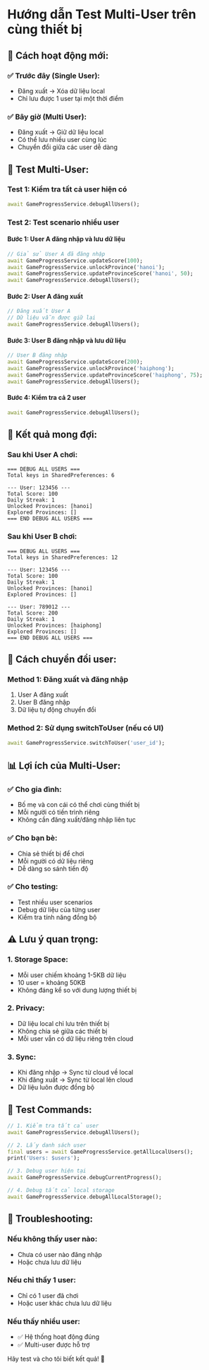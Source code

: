 # Hướng dẫn Test Multi-User trên cùng thiết bị

## 🎯 **Cách hoạt động mới:**

### **✅ Trước đây (Single User):**
- Đăng xuất → Xóa dữ liệu local
- Chỉ lưu được 1 user tại một thời điểm

### **✅ Bây giờ (Multi User):**
- Đăng xuất → Giữ dữ liệu local
- Có thể lưu nhiều user cùng lúc
- Chuyển đổi giữa các user dễ dàng

## 🧪 **Test Multi-User:**

### **Test 1: Kiểm tra tất cả user hiện có**
```dart
await GameProgressService.debugAllUsers();
```

### **Test 2: Test scenario nhiều user**

#### **Bước 1: User A đăng nhập và lưu dữ liệu**
```dart
// Giả sử User A đã đăng nhập
await GameProgressService.updateScore(100);
await GameProgressService.unlockProvince('hanoi');
await GameProgressService.updateProvinceScore('hanoi', 50);
await GameProgressService.debugAllUsers();
```

#### **Bước 2: User A đăng xuất**
```dart
// Đăng xuất User A
// Dữ liệu vẫn được giữ lại
await GameProgressService.debugAllUsers();
```

#### **Bước 3: User B đăng nhập và lưu dữ liệu**
```dart
// User B đăng nhập
await GameProgressService.updateScore(200);
await GameProgressService.unlockProvince('haiphong');
await GameProgressService.updateProvinceScore('haiphong', 75);
await GameProgressService.debugAllUsers();
```

#### **Bước 4: Kiểm tra cả 2 user**
```dart
await GameProgressService.debugAllUsers();
```

## 📝 **Kết quả mong đợi:**

### **Sau khi User A chơi:**
```
=== DEBUG ALL USERS ===
Total keys in SharedPreferences: 6

--- User: 123456 ---
Total Score: 100
Daily Streak: 1
Unlocked Provinces: [hanoi]
Explored Provinces: []
=== END DEBUG ALL USERS ===
```

### **Sau khi User B chơi:**
```
=== DEBUG ALL USERS ===
Total keys in SharedPreferences: 12

--- User: 123456 ---
Total Score: 100
Daily Streak: 1
Unlocked Provinces: [hanoi]
Explored Provinces: []

--- User: 789012 ---
Total Score: 200
Daily Streak: 1
Unlocked Provinces: [haiphong]
Explored Provinces: []
=== END DEBUG ALL USERS ===
```

## 🔄 **Cách chuyển đổi user:**

### **Method 1: Đăng xuất và đăng nhập**
1. User A đăng xuất
2. User B đăng nhập
3. Dữ liệu tự động chuyển đổi

### **Method 2: Sử dụng switchToUser (nếu có UI)**
```dart
await GameProgressService.switchToUser('user_id');
```

## 📊 **Lợi ích của Multi-User:**

### **✅ Cho gia đình:**
- Bố mẹ và con cái có thể chơi cùng thiết bị
- Mỗi người có tiến trình riêng
- Không cần đăng xuất/đăng nhập liên tục

### **✅ Cho bạn bè:**
- Chia sẻ thiết bị để chơi
- Mỗi người có dữ liệu riêng
- Dễ dàng so sánh tiến độ

### **✅ Cho testing:**
- Test nhiều user scenarios
- Debug dữ liệu của từng user
- Kiểm tra tính năng đồng bộ

## ⚠️ **Lưu ý quan trọng:**

### **1. Storage Space:**
- Mỗi user chiếm khoảng 1-5KB dữ liệu
- 10 user = khoảng 50KB
- Không đáng kể so với dung lượng thiết bị

### **2. Privacy:**
- Dữ liệu local chỉ lưu trên thiết bị
- Không chia sẻ giữa các thiết bị
- Mỗi user vẫn có dữ liệu riêng trên cloud

### **3. Sync:**
- Khi đăng nhập → Sync từ cloud về local
- Khi đăng xuất → Sync từ local lên cloud
- Dữ liệu luôn được đồng bộ

## 🚀 **Test Commands:**

```dart
// 1. Kiểm tra tất cả user
await GameProgressService.debugAllUsers();

// 2. Lấy danh sách user
final users = await GameProgressService.getAllLocalUsers();
print('Users: $users');

// 3. Debug user hiện tại
await GameProgressService.debugCurrentProgress();

// 4. Debug tất cả local storage
await GameProgressService.debugAllLocalStorage();
```

## 🔧 **Troubleshooting:**

### **Nếu không thấy user nào:**
- Chưa có user nào đăng nhập
- Hoặc chưa lưu dữ liệu

### **Nếu chỉ thấy 1 user:**
- Chỉ có 1 user đã chơi
- Hoặc user khác chưa lưu dữ liệu

### **Nếu thấy nhiều user:**
- ✅ Hệ thống hoạt động đúng
- ✅ Multi-user được hỗ trợ

Hãy test và cho tôi biết kết quả! 🎯 